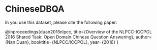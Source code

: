 # ChineseDBQA
In you use this dataset, please cite the following paper:

@inproceedings{duan2016nlpcc,
  title={Overview of the NLPCC-ICCPOL 2016 Shared Task: Open Domain Chinese Question Answering},
  author={Nan Duan},
  booktitle={NLPCC/ICCPOL},
  year={2016}
}
